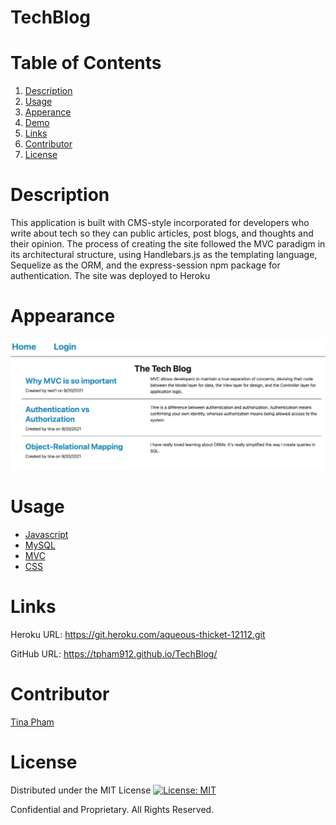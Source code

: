 # TechBlog

# Table of Contents
  <ol>
    <li><a href="#description">Description</a></li>
    <li><a href="#usage">Usage</a></li>
    <li><a href="#appearance">Apperance</a></li>
    <li><a href="#demo">Demo</a></li>
    <li><a href="#links">Links</a></li>
    <li><a href="#contributors">Contributor</a></li>
    <li><a href="#license">License</a></li>
  </ol>

# Description

This application is built with CMS-style incorporated for developers who write about tech so they can public articles, post blogs, and thoughts and their opinion. The process of creating the site followed the MVC paradigm in its architectural structure, using Handlebars.js as the templating language, Sequelize as the ORM, and the express-session npm package for authentication. The site was deployed to Heroku


# Appearance

<img src="Screen Shot 2021-09-20 at 8.02.43 PM.png" alt="Web Layout">

# Usage

- [Javascript](https://www.javascript.com/)
- [MySQL](https://www.mysql.com/)
- [MVC](https://handlebarsjs.com/)
- [CSS](https://developer.mozilla.org/en-US/docs/Web/CSS)

# Links

Heroku URL: https://git.heroku.com/aqueous-thicket-12112.git

GitHub URL: https://tpham912.github.io/TechBlog/

# Contributor 

[Tina Pham](https://github.com/tpham912)

# License

Distributed under the MIT License [![License: MIT](https://img.shields.io/badge/License-MIT-yellow.svg)](https://opensource.org/licenses/MIT) 

Confidential and Proprietary. All Rights Reserved.
